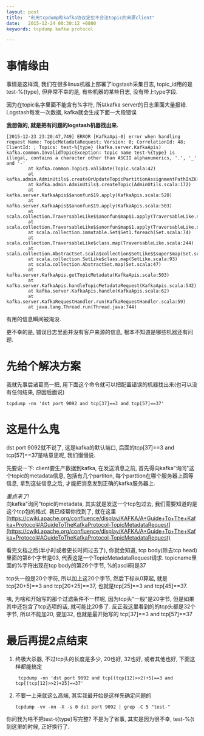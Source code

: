 ```yaml
---
layout: post
title:  "利用tcpdump和kafka协议定位不合法topic的来源client"
date:   2015-12-24 00:30:12 +0800
keywords: tcpdump kafka protocol

---
```


# 事情缘由

事情是这样滴,  我们在很多linux机器上部署了logstash采集日志, topic_id用的是 test-%{type}, 但非常不幸的是,  有些机器的某些日志, 没有带上type字段.

因为在topic名字里面不能含有%字符, 所以kafka server的日志里面大量报错. Logstash每发一次数据, kafka就会生成下面一大段错误

**我想做的, 就是把有问题的logstash机器找出来.**

<!--more-->

```
[2015-12-23 23:20:47,749] ERROR [KafkaApi-0] error when handling request Name: TopicMetadataRequest; Version: 0; CorrelationId: 48; ClientId: ; Topics: test-%{type} (kafka.server.KafkaApis)
kafka.common.InvalidTopicException: topic name test-%{type} is illegal, contains a character other than ASCII alphanumerics, '.', '_' and '-'
        at kafka.common.Topic$.validate(Topic.scala:42)
        at kafka.admin.AdminUtils$.createOrUpdateTopicPartitionAssignmentPathInZK(AdminUtils.scala:181)
        at kafka.admin.AdminUtils$.createTopic(AdminUtils.scala:172)
        at kafka.server.KafkaApis$$anonfun$19.apply(KafkaApis.scala:520)
        at kafka.server.KafkaApis$$anonfun$19.apply(KafkaApis.scala:503)
        at scala.collection.TraversableLike$$anonfun$map$1.apply(TraversableLike.scala:244)
        at scala.collection.TraversableLike$$anonfun$map$1.apply(TraversableLike.scala:244)
        at scala.collection.immutable.Set$Set1.foreach(Set.scala:74)
        at scala.collection.TraversableLike$class.map(TraversableLike.scala:244)
        at scala.collection.AbstractSet.scala$collection$SetLike$$super$map(Set.scala:47)
        at scala.collection.SetLike$class.map(SetLike.scala:93)
        at scala.collection.AbstractSet.map(Set.scala:47)
        at kafka.server.KafkaApis.getTopicMetadata(KafkaApis.scala:503)
        at kafka.server.KafkaApis.handleTopicMetadataRequest(KafkaApis.scala:542)
        at kafka.server.KafkaApis.handle(KafkaApis.scala:62)
        at kafka.server.KafkaRequestHandler.run(KafkaRequestHandler.scala:59)
        at java.lang.Thread.run(Thread.java:744)
```

有用的信息瞬间被淹没.  
 
更不幸的是, 错误日志里面并没有客户来源的信息, 根本不知道是哪些机器还有问题.
 
 
# 先给个解决方案
 
我就先事后诸葛亮一把, 用下面这个命令就可以把配置错误的机器找出来(也可以没有任何结果, 原因后面说)

    tcpdump -nn 'dst port 9092 and tcp[37]==3 and tcp[57]==37'

# 这是什么鬼

dst port 9092就不说了, 这是kafka的默认端口, 后面的tcp[37]==3 and tcp[57]==37是啥意思呢, 我们慢慢说.
 
先要说一下: client要生产数据到kafka, 在发送消息之前, 首先得向kafka"询问"这个topic的metadata信息, 包括有几个partiton, 每个parttion在哪个服务器上面等信息, 拿到这些信息之后, 才能把消息发到正确的kafka服务器上.
 
*重点来了!*   
向kafka"询问"topic的metadata, 其实就是发送一个tcp包过去, 我们需要知道的是这个tcp包的格式. 我已经帮你找到了, 就在这里 [https://cwiki.apache.org/confluence/display/KAFKA/A+Guide+To+The+Kafka+Protocol#AGuideToTheKafkaProtocol-TopicMetadataRequest](https://cwiki.apache.org/confluence/display/KAFKA/A+Guide+To+The+Kafka+Protocol#AGuideToTheKafkaProtocol-TopicMetadataRequest)
 
看完文档之后(半小时或者更长时间过去了), 你就会知道, tcp body(除去tcp head)里面的第6个字节是03, 代表这是一个TopicMetadataRequest请求.  topicname里面的%字符出现在tcp body的第26个字节, %的ascii码是37
 
tcp头一般是20个字符, 所以加上这20个字节, 然后下标从0算起, 就是tcp[20+5]==3 and tcp[20+25]==37, 也就是tcp[25]==3 and tcp[45]==37.
 
咦, 为啥和开始写的那个过滤条件不一样呢, 因为tcp头"一般"是20字节, 但是如果其中还包含了tcp选项的话, 就可能比20多了. 反正我这里看到的的tcp头都是32个字节, 所以不能加20, 要加32, 也就是最开始写的 tcp[37]==3 and tcp[57]==37 

# 最后再提2点结束
 
1. 终极大杀器, 不过tcp头的长度是多少, 20也好, 32也好, 或者其他也好, 下面这样都能搞定

        tcpdump -nn 'dst port 9092 and tcp[(tcp[12]>>2)+5]==3 and tcp[(tcp[12]>>2)+25]==37'

2.  不要一上来就这么高端, 其实我最开始是这样先确定问题的

        tcpdump -vv -nn -X -s 0 dst port 9092 | grep -C 5 "test-"

你问我为啥不把test-t{type}写完整? 不是为了省事, 其实是因为很不幸, test-%{t 到这里的时候, 正好换行了.
